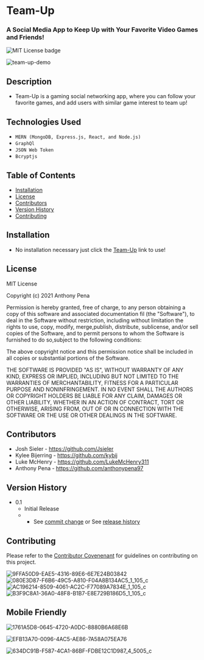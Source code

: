 # Team-Up
### A Social Media App to Keep Up with Your Favorite Video Games and Friends!
![MIT License badge](https://img.shields.io/badge/license-MIT_License-green)

![team-up-demo](https://user-images.githubusercontent.com/79285555/135899724-ec3f6fd1-df3d-440f-98c4-ab6397837ca9.gif)

## Description
* Team-Up is a gaming social networking app, where you can follow your favorite games, and add users with similar game interest to team up!

## Technologies Used
* `MERN (MongoDB, Express.js, React, and Node.js)`
* `GraphQl`
* `JSON Web Token`
* `Bcryptjs`

## Table of Contents
* [Installation](#installation)
* [License](#license)
* [Contributors](#contributors)
* [Version History](#version-history)
* [Contributing](#contributing)

## Installation 
* No installation necessary just click the <a href="https://protected-depths-21600.herokuapp.com/">Team-Up</a> link to use!

## License
MIT License
    
Copyright (c) 2021 Anthony Pena

Permission is hereby granted, free of charge, to any person obtaining a copy of this software and associated documentation fil (the "Software"), to deal in the Software without restriction, including without limitation the rights to use, copy, modify, merge,publish, distribute, sublicense, and/or sell copies of the Software, and to permit persons to whom the Software is furnished to do so,subject to the following conditions:
            
The above copyright notice and this permission notice shall be included in all copies or substantial portions of the Software.
            
THE SOFTWARE IS PROVIDED "AS IS", WITHOUT WARRANTY OF ANY KIND, EXPRESS OR IMPLIED, INCLUDING BUT NOT LIMITED TO THE WARRANTIES OF MERCHANTABILITY, FITNESS FOR A PARTICULAR PURPOSE AND NONINFRINGEMENT. IN NO EVENT SHALL THE AUTHORS OR COPYRIGHT HOLDERS BE LIABLE FOR ANY CLAIM, DAMAGES OR OTHER LIABILITY, WHETHER IN AN ACTION OF CONTRACT, TORT OR OTHERWISE, ARISING FROM, OUT OF OR IN CONNECTION WITH THE SOFTWARE OR THE USE OR OTHER DEALINGS IN THE SOFTWARE.

## Contributors
* Josh Sieler - https://github.com/Jsieler
* Kylee Bijerring - https://github.com/kybij
* Luke McHenry - https://github.com/LukeMcHenry311
* Anthony Pena - https://github.com/anthonypena97

## Version History
    
* 0.1
    * Initial Release
    * * See [commit change](https://github.com/Jsieler/team-up/commits/main) or See [release history](https://github.com/Jsieler/team-up/releases)

## Contributing
Please refer to the [Contributor Covenenant](https://www.contributor-covenant.org/) for guidelines on contributing on this project.

![9FFA50D9-EAE5-4316-89E6-6E7E24B03842](https://user-images.githubusercontent.com/80868375/135702913-a4f26a1a-4ab1-45a8-8eb6-939a6333e320.jpeg)
![080E3D87-F6B6-49C5-A810-F04A8B134AC5_1_105_c](https://user-images.githubusercontent.com/80868375/135702915-6c519162-6cbf-45ef-b0b5-ef7fecfeea7d.jpeg)
![AC196214-8509-4061-AC2C-F77089A7834E_1_105_c](https://user-images.githubusercontent.com/80868375/135706271-124dd386-e35e-46af-af8a-2add619e6a72.jpeg)
![B3F9C8A1-36A0-48F8-B1B7-E8E729B186D5_1_105_c](https://user-images.githubusercontent.com/80868375/135706350-729bfcea-a07a-4458-ae70-cd2f568f8cf3.jpeg)


## Mobile Friendly
![1761A5D8-0645-4720-A0DC-8880B6A68E6B](https://user-images.githubusercontent.com/80868375/135706129-77bff0ff-1706-4201-8540-755ac99043f8.jpeg)

![EFB13A70-0096-4AC5-AE86-7A58A075EA76](https://user-images.githubusercontent.com/80868375/135706131-495eb58c-1b59-4d3f-9f3b-855205ef00cf.jpeg)

![634DC91B-F587-4CA1-86BF-FDBE12C1D987_4_5005_c](https://user-images.githubusercontent.com/80868375/135706132-af8d1bd1-34b6-49cd-a797-ca58bda325f4.jpeg)
